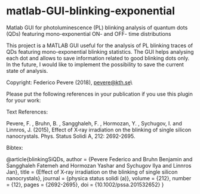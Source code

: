 # matlab-GUI-blinking-exponential
Matlab GUI for photoluminescence (PL) blinking analysis of quantum dots (QDs) featuring mono-exponential ON- and OFF- time distributions

This project is a MATLAB GUI useful for the analysis of PL blinking traces of QDs featuring mono-exponential blinking statistics. The GUI helps analysing each dot and allows to save information related to good blinking dots only. In the future, I would like to implement the possibility to save the current state of analysis.

Copyright: Federico Pevere (2018), pevere@kth.se\

Please put the following references in your publication if you use this plugin for your work:

Text References:

Pevere, F. , Bruhn, B. , Sangghaleh, F. , Hormozan, Y. , Sychugov, I. and Linnros, J. (2015), Effect of X‐ray irradiation on the blinking of single silicon nanocrystals. Phys. Status Solidi A, 212: 2692-2695.

Bibtex:

@article{blinkingSiQDs,
 author = {Pevere Federico and Bruhn Benjamin and Sangghaleh Fatemeh and Hormozan Yashar and Sychugov Ilya and Linnros Jan},
 title = {Effect of X‐ray irradiation on the blinking of single silicon nanocrystals},
 journal = {physica status solidi (a)},
 volume = {212},
 number = {12},
 pages = {2692-2695},
 doi = {10.1002/pssa.201532652}
 }
